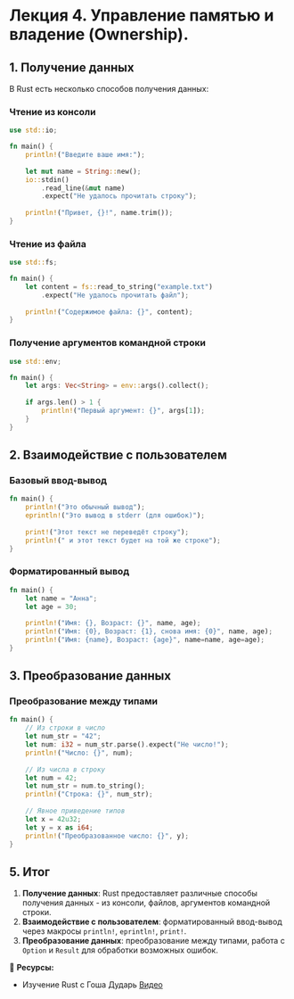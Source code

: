 # Лекция 4. Управление памятью и владение (Ownership).

## 1. Получение данных

В Rust есть несколько способов получения данных:

### Чтение из консоли
```rust
use std::io;

fn main() {
    println!("Введите ваше имя:");
    
    let mut name = String::new();
    io::stdin()
        .read_line(&mut name)
        .expect("Не удалось прочитать строку");
    
    println!("Привет, {}!", name.trim());
}
```

### Чтение из файла
```rust
use std::fs;

fn main() {
    let content = fs::read_to_string("example.txt")
        .expect("Не удалось прочитать файл");
    
    println!("Содержимое файла: {}", content);
}
```

### Получение аргументов командной строки
```rust
use std::env;

fn main() {
    let args: Vec<String> = env::args().collect();
    
    if args.len() > 1 {
        println!("Первый аргумент: {}", args[1]);
    }
}
```

## 2. Взаимодействие с пользователем

### Базовый ввод-вывод
```rust
fn main() {
    println!("Это обычный вывод");
    eprintln!("Это вывод в stderr (для ошибок)");
    
    print!("Этот текст не переведёт строку");
    println!(" и этот текст будет на той же строке");
}
```

### Форматированный вывод
```rust
fn main() {
    let name = "Анна";
    let age = 30;
    
    println!("Имя: {}, Возраст: {}", name, age);
    println!("Имя: {0}, Возраст: {1}, снова имя: {0}", name, age);
    println!("Имя: {name}, Возраст: {age}", name=name, age=age);
}
```

## 3. Преобразование данных

### Преобразование между типами
```rust
fn main() {
    // Из строки в число
    let num_str = "42";
    let num: i32 = num_str.parse().expect("Не число!");
    println!("Число: {}", num);
    
    // Из числа в строку
    let num = 42;
    let num_str = num.to_string();
    println!("Строка: {}", num_str);
    
    // Явное приведение типов
    let x = 42u32;
    let y = x as i64;
    println!("Преобразованное число: {}", y);
}
```

## 5. Итог

1. **Получение данных**: Rust предоставляет различные способы получения данных - из консоли, файлов, аргументов командной строки.
2. **Взаимодействие с пользователем**: форматированный ввод-вывод через макросы `println!`, `eprintln!`, `print!`.
3. **Преобразование данных**: преобразование между типами, работа с `Option` и `Result` для обработки возможных ошибок.

🚀 **Ресурсы:**
- Изучение Rust с Гоша Дударь [Видео](https://www.youtube.com/watch?v=lDsd6UaMo-M&list=PL0lO_mIqDDFU_3UaxCF6p98ELxXpAyHpW&index=4)